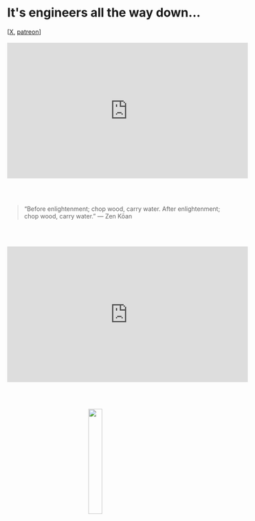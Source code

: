 # It's engineers all the way down...

<div>
[<a href="https://x.com/lcordier_x" target="_blank">X</a>,
<a href="https://www.patreon.com/louiscordier" target="_blank">patreon</a>]
</div>
<br/>

<iframe width="560" height="315" style="display: block; margin: 0 auto;" src="https://www.youtube.com/embed/_HTLcqqTPIs?si=mcFmkWcPeBthTt0B&amp;start=432" title="YouTube video player" frameborder="0" allow="accelerometer; autoplay; clipboard-write; encrypted-media; gyroscope; picture-in-picture; web-share" allowfullscreen></iframe>

<br><br>

> “Before enlightenment; chop wood, carry water. After enlightenment; chop wood, carry water.” — Zen Kōan

<br><br>

<iframe width="560" height="315" style="display: block; margin: 0 auto;" src="https://www.youtube.com/embed/g8vHhgh6oM0?si=agAVasx3lQlCcebz" title="YouTube video player" frameborder="0" allow="accelerometer; autoplay; clipboard-write; encrypted-media; gyroscope; picture-in-picture; web-share" referrerpolicy="strict-origin-when-cross-origin" allowfullscreen></iframe>

<br/><br/>

<img src="https://louiscordier.com/fin.jpg?blog=20240103" style="width: 25%; display: block; margin: 0 auto;">
